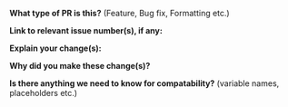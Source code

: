 **What type of PR is this?**  (Feature, Bug fix, Formatting etc.)
	
**Link to relevant issue number(s), if any:**
	
**Explain your change(s):**
	
**Why did you make these change(s)?**
	
**Is there anything we need to know for compatability?** (variable names, placeholders etc.)
